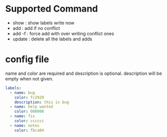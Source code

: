 # Supported Command
- show : show labels write now
- add : add if no conflict
- add -f : force add with over writing conflict ones  
- update : delete all the labels and adds

# config file
name and color are required and description is optional.
description will be empty when not given.

```yaml
labels:
  - name: bug
    color: fc2929
    description: this is bug
  - name: help wanted
    color: 000000
  - name: fix
    color: cccccc
  - name: notes
    color: fbca04
```